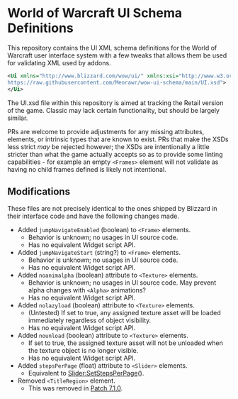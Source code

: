 # World of Warcraft UI Schema Definitions

This repository contains the UI XML schema definitions for the World of Warcraft user interface system with a few tweaks that allows them be used for validating XML used by addons.

```xml
<Ui xmlns="http://www.blizzard.com/wow/ui/" xmlns:xsi="http://www.w3.org/2001/XMLSchema-instance" xsi:schemaLocation="http://www.blizzard.com/wow/ui/
https://raw.githubusercontent.com/Meorawr/wow-ui-schema/main/UI.xsd">
</Ui>
```

The UI.xsd file within this repository is aimed at tracking the Retail version of the game. Classic may lack certain functionality, but should be largely similar.

PRs are welcome to provide adjustments for any missing attributes, elements, or intrinsic types that are known to exist. PRs that make the XSDs less strict *may* be rejected however; the XSDs are intentionally a little stricter than what the game actually accepts so as to provide some linting capabilities - for example an empty `<Frames>` element will not validate as having no child frames defined is likely not intentional.

## Modifications

These files are not precisely identical to the ones shipped by Blizzard in their interface code and have the following changes made.

* Added `jumpNavigateEnabled` (boolean) to `<Frame>` elements.
  * Behavior is unknown; no usages in UI source code.
  * Has no equivalent Widget script API.
* Added `jumpNavigateStart` (string?) to `<Frame>` elements.
  * Behavior is unknown; no usages in UI source code.
  * Has no equivalent Widget script API.
* Added `noanimalpha` (boolean) attribute to `<Texture>` elements.
  * Behavior is unknown; no usages in UI source code. May prevent alpha changes with `<Alpha>` animations?
  * Has no equivalent Widget script API.
* Added `nolazyload` (boolean) attribute to `<Texture>` elements.
  * (Untested) If set to true, any assigned texture asset will be loaded immediately regardless of object visibility.
  * Has no equivalent Widget script API.
* Added `nounload` (boolean) attribute to `<Texture>` elements.
  * If set to true, the assigned texture asset will not be unloaded when the texture object is no longer visible.
  * Has no equivalent Widget script API.
* Added `stepsPerPage` (float) attribute to `<Slider>` elements.
  * Equivalent to [Slider:SetStepsPerPage](https://wowpedia.fandom.com/wiki/API_Slider_SetStepsPerPage)().
* Removed `<TitleRegion>` element.
  * This was removed in [Patch 7.1.0](https://wowpedia.fandom.com/wiki/Patch_7.1.0/API_changes).
